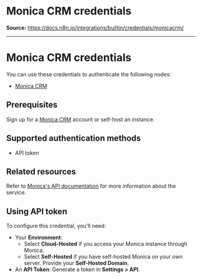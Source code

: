 # Monica CRM credentials

**Source:** https://docs.n8n.io/integrations/builtin/credentials/monicacrm/

---

# Monica CRM credentials

You can use these credentials to authenticate the following nodes:

- [Monica CRM](../../app-nodes/n8n-nodes-base.monicacrm/)

## Prerequisites

Sign up for a [Monica CRM](https://www.monicahq.com/) account or self-host an instance.

## Supported authentication methods

- API token

## Related resources

Refer to [Monica's API documentation](https://www.monicahq.com/api) for more information about the service.

## Using API token

To configure this credential, you'll need:

- Your **Environment**:
  - Select **Cloud-Hosted** if you access your Monica instance through Monica.
  - Select **Self-Hosted** if you have self-hosted Monica on your own server. Provide your **Self-Hosted Domain**.
- An **API Token**: Generate a token in **Settings > API**.
